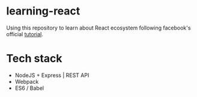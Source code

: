 # learning-react
Using this repository to learn about React ecosystem following facebook's official [tutorial](https://facebook.github.io/react/docs/tutorial.html).

# Tech stack
- NodeJS + Express | REST API
- Webpack
- ES6 / Babel
